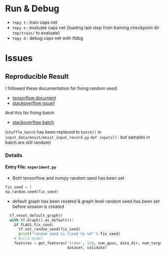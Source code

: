 # Run & Debug #

- `tmpy t` : train caps net
- `tmpy e` : evaluate caps net (loading last step from training
  checkpoint dir `tmp/train/` to evaluate)
- `tmpy d` : debug caps net with tfdbg

# Issues #

## Reproducible Result ##

I followed these documentation for fixing random seed:

- [tensorflow document](https://www.tensorflow.org/api_docs/python/tf/set_random_seed) 
- [stackoverflow issue1](https://gist.github.com/tnq177/ce34bcf6b20243b0b5b23c78833e7945)

And this for fixing batch

- [stackoverflow batch](https://stackoverflow.com/questions/48156405/tensorflow-shuffle-batch-non-deterministic)

(`shuffle_batch` has been replaced to `batch()` in
`input_data/mnist/mnist_input_record.py` `def inputs():` but
samples in batch are still random)

### Details ###

#### Entry File: `experiment.py` ####

- Both tensorflow and numpy random seed has been set
``` python
fix_seed = 1
np.random.seed(fix_seed)
```

- default graph has been reseted & graph level random seed has
  been set before session is created

```python
  tf.reset_default_graph()
  with tf.Graph().as_default():
    if FLAGS.fix_seed:
      tf.set_random_seed(fix_seed)
      print("random seed is fixed to %d" % fix_seed)
    # Build model
    features = get_features('train', 128, num_gpus, data_dir, num_targets,
                            dataset, validate)
```

